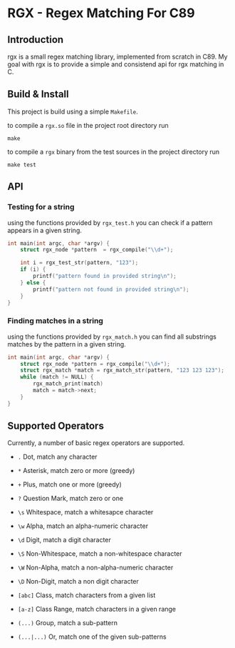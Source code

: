 # RGX - Regex Matching For C89

## Introduction

rgx is a small regex matching library, implemented from scratch in C89.
My goal with rgx is to provide a simple and consistend api for rgx matching in C.

## Build & Install

This project is build using a simple `Makefile`. 

to compile a `rgx.so` file in the project root directory run

```shell
make
```

to compile a `rgx` binary from the test sources in the project directory run 

```shell
make test 
```

## API

### Testing for a string

using the functions provided by `rgx_test.h` you can check if a pattern appears in a given string.

```c
int main(int argc, char *argv) {
    struct rgx_node *pattern  = rgx_compile("\\d+");

    int i = rgx_test_str(pattern, "123");
    if (i) {
        printf("pattern found in provided string\n");
    } else {
        printf("pattern not found in provided string\n");
    }   
}
```

### Finding matches in a string

using the functions provided by `rgx_match.h` you can find all substrings matches by the pattern in a given string.

```c
int main(int argc, char *argv) {
    struct rgx_node *pattern = rgx_compile("\\d+");
    struct rgx_match *match = rgx_match_str(pattern, "123 123 123");
    while (match != NULL) {
        rgx_match_print(match)
        match = match->next;
    }
}
```

## Supported Operators

Currently, a number of basic regex operators are supported.

* `.` Dot, match any character

* `*` Asterisk, match zero or more (greedy) 

* `+` Plus, match one or more (greedy)

* `?` Question Mark, match zero or one

* `\s` Whitespace, match a whitesapce character

* `\w` Alpha, match an alpha-numeric character

* `\d` Digit, match a digit character

* `\S` Non-Whitespace, match a non-whitespace character

* `\W` Non-Alpha, match a non-alpha-numeric character

* `\D` Non-Digit, match a non digit character

* `[abc]` Class, match characters from a given list

* `[a-z]` Class Range, match characters in a given range

* `(...)` Group, match a sub-pattern 

* `(...|...)` Or, match one of the given sub-patterns